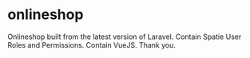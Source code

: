 # onlineshop
Onlineshop built from the latest version of Laravel. Contain Spatie User Roles and Permissions. Contain VueJS. Thank you.
